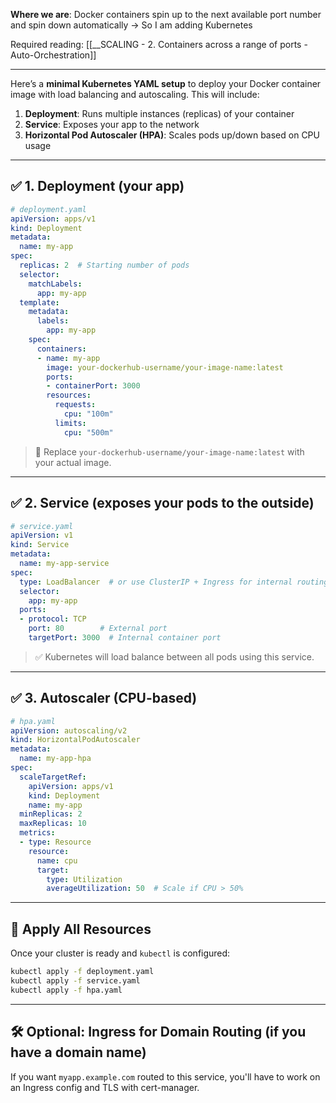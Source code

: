 **Where we are**: Docker containers spin up to the next available port number and spin down automatically -> So I am adding Kubernetes

Required reading: [[__SCALING - 2. Containers across a range of ports - Auto-Orchestration]]

---

Here’s a **minimal Kubernetes YAML setup** to deploy your Docker container image with load balancing and autoscaling. This will include:

1. **Deployment**: Runs multiple instances (replicas) of your container 
2. **Service**: Exposes your app to the network  
3. **Horizontal Pod Autoscaler (HPA)**: Scales pods up/down based on CPU usage

---

## ✅ 1. Deployment (your app)

```yaml
# deployment.yaml
apiVersion: apps/v1
kind: Deployment
metadata:
  name: my-app
spec:
  replicas: 2  # Starting number of pods
  selector:
    matchLabels:
      app: my-app
  template:
    metadata:
      labels:
        app: my-app
    spec:
      containers:
      - name: my-app
        image: your-dockerhub-username/your-image-name:latest
        ports:
        - containerPort: 3000
        resources:
          requests:
            cpu: "100m"
          limits:
            cpu: "500m"
```

> 🔁 Replace `your-dockerhub-username/your-image-name:latest` with your actual image.

---

## ✅ 2. Service (exposes your pods to the outside)

```yaml
# service.yaml
apiVersion: v1
kind: Service
metadata:
  name: my-app-service
spec:
  type: LoadBalancer  # or use ClusterIP + Ingress for internal routing
  selector:
    app: my-app
  ports:
  - protocol: TCP
    port: 80        # External port
    targetPort: 3000  # Internal container port
```

> ✅ Kubernetes will load balance between all pods using this service.

---

## ✅ 3. Autoscaler (CPU-based)

```yaml
# hpa.yaml
apiVersion: autoscaling/v2
kind: HorizontalPodAutoscaler
metadata:
  name: my-app-hpa
spec:
  scaleTargetRef:
    apiVersion: apps/v1
    kind: Deployment
    name: my-app
  minReplicas: 2
  maxReplicas: 10
  metrics:
  - type: Resource
    resource:
      name: cpu
      target:
        type: Utilization
        averageUtilization: 50  # Scale if CPU > 50%
```

---

## 🚀 Apply All Resources

Once your cluster is ready and `kubectl` is configured:

```bash
kubectl apply -f deployment.yaml
kubectl apply -f service.yaml
kubectl apply -f hpa.yaml
```

---

## 🛠 Optional: Ingress for Domain Routing (if you have a domain name)

If you want `myapp.example.com` routed to this service, you'll have to work on an Ingress config and TLS with cert-manager.

